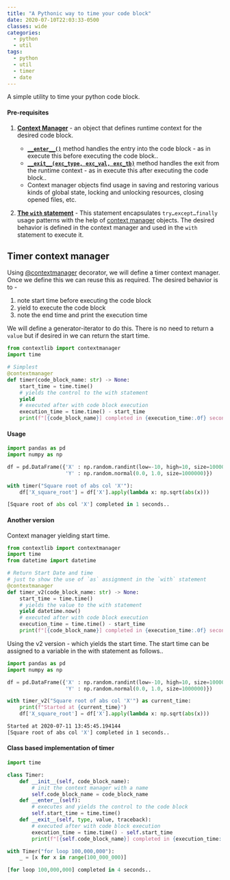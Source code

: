 ```yaml
---
title: "A Pythonic way to time your code block"
date: 2020-07-10T22:03:33-0500
classes: wide
categories:
  - python
  - util
tags:
  - python
  - util
  - timer
  - date
---
```


A simple utility to time your python code block.

#### Pre-requisites

1. **[Context Manager][context_manager]** - an object that defines runtime context for the desired code block.
   * **[`__enter__()`][enter_into]** method handles the entry into the code block - as in execute this before executing the code block..
   * **[`__exit__(exc_type, exc_val, exc_tb)`][exit_from]** method handles the exit from the runtime context - as in execute this after executing the code block..
   * Context manager objects find usage in saving and restoring various kinds of global state, locking and unlocking resources, closing opened files, etc.
 
2. **[The `with` statement][with_statment]** - This statement encapsulates `try…except…finally` usage patterns with the help of [context manager][context_manager] objects. The desired behavior is defined in the context manager and used in the `with` statement to execute it.

## Timer context manager

Using [@contextmanager][cm_dec] decorator, we will define a timer context manager. Once we define this we can reuse this as required. The desired behavior is to -
1. note start time before executing the code block
2. yield to execute the code block
3. note the end time and print the execution time

We will define a generator-iterator to do this. There is no need to return a `value` but if desired in we can return the start time.

```python
from contextlib import contextmanager
import time

# Simplest
@contextmanager
def timer(code_block_name: str) -> None:
    start_time = time.time()
    # yields the control to the with statement
    yield
    # executed after with code block execution
    execution_time = time.time() - start_time
    print(f"[{code_block_name}] completed in {execution_time:.0f} seconds..")
```

#### Usage

```python
import pandas as pd
import numpy as np

df = pd.DataFrame({'X' : np.random.randint(low=-10, high=10, size=1000000),
                   'Y' : np.random.normal(0.0, 1.0, size=1000000)})

with timer("Square root of abs col 'X'"):
    df['X_square_root'] = df['X'].apply(lambda x: np.sqrt(abs(x)))

```
```python
[Square root of abs col 'X'] completed in 1 seconds..
```

#### Another version

Context manager yielding start time.

```python
from contextlib import contextmanager
import time
from datetime import datetime

# Return Start Date and time
# just to show the use of `as` assignment in the `with` statement
@contextmanager
def timer_v2(code_block_name: str) -> None:
    start_time = time.time()
    # yields the value to the with statement
    yield datetime.now()
    # executed after with code block execution
    execution_time = time.time() - start_time
    print(f"[{code_block_name}] completed in {execution_time:.0f} seconds..")
```

Using the v2 version - which yields the start time. The start time can be assigned to a variable in the with statement as follows..

```python
import pandas as pd
import numpy as np

df = pd.DataFrame({'X' : np.random.randint(low=-10, high=10, size=1000000),
                   'Y' : np.random.normal(0.0, 1.0, size=1000000)})

with timer_v2("Square root of abs col 'X'") as current_time:
    print(f"Started at {current_time}")
    df['X_square_root'] = df['X'].apply(lambda x: np.sqrt(abs(x)))
```

```bash
Started at 2020-07-11 13:45:45.194144
[Square root of abs col 'X'] completed in 1 seconds..
```

#### Class based implementation of timer

```python
import time

class Timer:
    def __init__(self, code_block_name):
        # init the context manager with a name
        self.code_block_name = code_block_name
    def __enter__(self):
        # executes and yields the control to the code block
        self.start_time = time.time()
    def __exit__(self, type, value, traceback):
        # executed after with code block execution
        execution_time = time.time() - self.start_time
        print(f"[{self.code_block_name}] completed in {execution_time:.0f} seconds..")
```

```python
with Timer("for loop 100,000,000"):
    _ = [x for x in range(100_000_000)]
```

```python
[for loop 100,000,000] completed in 4 seconds..
```

[context_manager]: https://docs.python.org/3/reference/datamodel.html#with-statement-context-managers
[enter_into]: https://docs.python.org/3/library/stdtypes.html#contextmanager.__enter__
[exit_from]: https://docs.python.org/3/library/stdtypes.html#contextmanager.__exit__
[with_statment]: https://docs.python.org/3/reference/compound_stmts.html#the-with-statement
[cm_dec]: https://docs.python.org/3/library/contextlib.html#contextlib.contextmanager